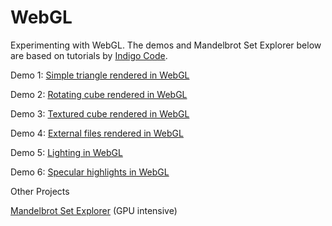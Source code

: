 # WebGL
Experimenting with WebGL. The demos and Mandelbrot Set Explorer below are based on tutorials by [Indigo Code](https://www.youtube.com/c/IndigoCode).

Demo 1: [Simple triangle rendered in WebGL](WebGL_01_Triangle.html)

Demo 2: [Rotating cube rendered in WebGL](WebGL_02_Rotating_Cube.html)

Demo 3: [Textured cube rendered in WebGL](WebGL_03_Textured_Cube.html)

Demo 4: [External files rendered in WebGL](Demo_4/WebGL_04_Loading_Assets.html)

Demo 5: [Lighting in WebGL](Demo_5/WebGL_05_Lighting.html)

Demo 6: [Specular highlights in WebGL](Demo_6/WebGL_06_Lighting.html)

Other Projects

[Mandelbrot Set Explorer](Mandelbrot/) (GPU intensive)